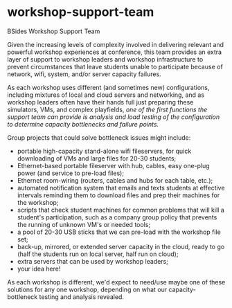 # workshop-support-team
BSides Workshop Support Team

Given the increasing levels of complexity involved in delivering relevant and powerful workshop experiences at conference, this team provides an extra layer of support to workshop leaders and workshop infrastructure to prevent circumstances that leave students unable to participate because of network, wifi, system, and/or server capacity failures.

As each workshop uses different (and sometimes new) configurations, including mixtures of local and cloud servers and networking, and as workshop leaders often have their hands full just preparing these simulators, VMs, and complex playfields, _one of the first functions the support team can provide is analysis and load testing of the configuration to determine capacity bottlenecks and failure points._

Group projects that could solve bottleneck issues might include:

* portable high-capacity stand-alone wifi fileservers, for quick downloading of VMs and large files for 20-30 students;
* Ethernet-based portable fileserver with hub, cables, easy one-plug power (and service to pre-load files);
* Ethernet room-wiring (routers, cables and hubs for each table, etc.);
* automated notification system that emails and texts students at effective intervals reminding them to download files and prep their machines for the workshop;
* scripts that check student machines for common problems that will kill a student's participation, such as a company group policy that prevents the running of unknown VM's or needed tools;
* a pool of 20-30 USB sticks that we can pre-load with the workshop file set;
* back-up, mirrored, or extended server capacity in the cloud, ready to go (half the students run on local server, half run on cloud);
* extra servers that can be used by workshop leaders;
* your idea here!

As each workshop is different, we'd expect to need/use maybe one of these solutions for any one workshop, depending on what our capacity-bottleneck testing and analysis revealed.
